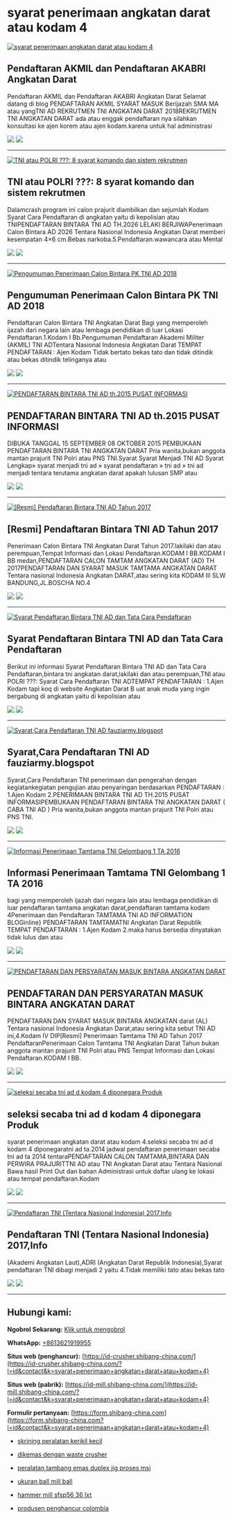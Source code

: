 # syarat penerimaan angkatan darat atau kodam 4

<a href="https://swt.shibang-china.com/?l=id&img&k=syarat+penerimaan+angkatan+darat+atau+kodam+4" target="_blank">![syarat penerimaan angkatan darat atau kodam 4](http://static.shibang-china.com/all-800x300/278.jpg)</a>

## Pendaftaran AKMIL dan Pendaftaran AKABRI Angkatan Darat
Pendaftaran AKMIL dan Pendaftaran AKABRI Angkatan Darat Selamat datang di blog PENDAFTARAN AKMIL SYARAT MASUK Berijazah SMA MA atau yangTNI AD REKRUTMEN TNI ANGKATAN DARAT 2018REKRUTMEN TNI ANGKATAN DARAT ada atau enggak pendaftaran nya silahkan konsultasi ke ajen korem atau ajen kodam.karena untuk hal administrasi


<a href="https://whatsapp.shibangsoft.com/WhatsApp.php" target="_blank" title="WhatsApp">![](http://static.shibang-china.com/icon/whatsapp.png)</a> <a href="https://swt.shibang-china.com/?l=id&icon&k=syarat+penerimaan+angkatan+darat+atau+kodam+4" target="_blank">![](http://static.shibang-china.com/icon/chat-id.png)</a>

---

<a href="https://swt.shibang-china.com/?l=id&img&k=syarat+penerimaan+angkatan+darat+atau+kodam+4" target="_blank">![TNI atau POLRI ???: 8 syarat komando dan sistem rekrutmen](http://static.shibang-china.com/all-800x300/1449.jpg)</a>

## TNI atau POLRI ???: 8 syarat komando dan sistem rekrutmen
Dalamcrash program ini calon prajurit diambilkan dan sejumlah Kodam Syarat Cara Pendaftaran di angkatan yaitu di kepolisian atau TNIPENDAFTARAN BINTARA TNI AD TH.2026 LELAKI BERJIWAPenerimaan Calon Bintara AD 2026 Tentara Nasional Indonesia Angkatan Darat memberi kesempatan 4×6 cm.Bebas narkoba.5.Pendaftaran.wawancara atau Mental


<a href="https://whatsapp.shibangsoft.com/WhatsApp.php" target="_blank" title="WhatsApp">![](http://static.shibang-china.com/icon/whatsapp.png)</a> <a href="https://swt.shibang-china.com/?l=id&icon&k=syarat+penerimaan+angkatan+darat+atau+kodam+4" target="_blank">![](http://static.shibang-china.com/icon/chat-id.png)</a>

---

<a href="https://swt.shibang-china.com/?l=id&img&k=syarat+penerimaan+angkatan+darat+atau+kodam+4" target="_blank">![Pengumuman Penerimaan Calon Bintara PK TNI AD 2018](http://static.shibang-china.com/all-800x300/237.jpg)</a>

## Pengumuman Penerimaan Calon Bintara PK TNI AD 2018
Pendaftaran Calon Bintara TNI Angkatan Darat Bagi yang memperoleh ijazah dari negara lain atau lembaga pendidikan di luar Lokasi Pendaftaran.1.Kodam I Bb.Pengumuman Pendaftaran Akademi Militer (AKMIL) TNI ADTentara Nasional Indonesia Angkatan Darat TEMPAT PENDAFTARAN : Ajen Kodam Tidak bertato bekas tato dan tidak ditindik atau bekas ditindik telinganya atau


<a href="https://whatsapp.shibangsoft.com/WhatsApp.php" target="_blank" title="WhatsApp">![](http://static.shibang-china.com/icon/whatsapp.png)</a> <a href="https://swt.shibang-china.com/?l=id&icon&k=syarat+penerimaan+angkatan+darat+atau+kodam+4" target="_blank">![](http://static.shibang-china.com/icon/chat-id.png)</a>

---

<a href="https://swt.shibang-china.com/?l=id&img&k=syarat+penerimaan+angkatan+darat+atau+kodam+4" target="_blank">![PENDAFTARAN BINTARA TNI AD th.2015 PUSAT INFORMASI](http://static.shibang-china.com/all-800x300/452.jpg)</a>

## PENDAFTARAN BINTARA TNI AD th.2015 PUSAT INFORMASI
DIBUKA TANGGAL 15 SEPTEMBER 08 OKTOBER 2015 PEMBUKAAN PENDAFTARAN BINTARA TNI ANGKATAN DARAT Pria wanita,bukan anggota mantan prajurit TNI Polri atau PNS TNI.Syarat Syarat Menjadi TNI AD Syarat Lengkap» syarat menjadi tni ad » syarat pendaftaran » tni ad » tni ad menjadi tentara terutama angkatan darat apakah lulusan SMP atau


<a href="https://whatsapp.shibangsoft.com/WhatsApp.php" target="_blank" title="WhatsApp">![](http://static.shibang-china.com/icon/whatsapp.png)</a> <a href="https://swt.shibang-china.com/?l=id&icon&k=syarat+penerimaan+angkatan+darat+atau+kodam+4" target="_blank">![](http://static.shibang-china.com/icon/chat-id.png)</a>

---

<a href="https://swt.shibang-china.com/?l=id&img&k=syarat+penerimaan+angkatan+darat+atau+kodam+4" target="_blank">![[Resmi] Pendaftaran Bintara TNI AD Tahun 2017](http://static.shibang-china.com/all-800x300/1116.jpg)</a>

## [Resmi] Pendaftaran Bintara TNI AD Tahun 2017
Penerimaan Calon Bintara TNI Angkatan Darat Tahun 2017.lakilaki dan atau perempuan,Tempat Informasi dan Lokasi Pendaftaran.KODAM I BB.KODAM I BB medan,PENDAFTARAN CALON TAMTAM ANGKATAN DARAT (AD) TH 2017PENDAFTARAN DAN SYARAT MASUK TAMTAMA ANGKATAN DARAT Tentara nasional Indonesia Angkatan DARAT,atau sering kita KODAM III SLW BANDUNG,JL.BOSCHA NO.4


<a href="https://whatsapp.shibangsoft.com/WhatsApp.php" target="_blank" title="WhatsApp">![](http://static.shibang-china.com/icon/whatsapp.png)</a> <a href="https://swt.shibang-china.com/?l=id&icon&k=syarat+penerimaan+angkatan+darat+atau+kodam+4" target="_blank">![](http://static.shibang-china.com/icon/chat-id.png)</a>

---

<a href="https://swt.shibang-china.com/?l=id&img&k=syarat+penerimaan+angkatan+darat+atau+kodam+4" target="_blank">![Syarat Pendaftaran Bintara TNI AD dan Tata Cara Pendaftaran](http://static.shibang-china.com/all-800x300/138.jpg)</a>

## Syarat Pendaftaran Bintara TNI AD dan Tata Cara Pendaftaran
Berikut ini informasi Syarat Pendaftaran Bintara TNI AD dan Tata Cara Pendaftaran,bintara tni angkatan darat,lakilaki dan atau perempuan,TNI atau POLRI ???: Syarat Cara Pendaftaran TNI ADTEMPAT PENDAFTARAN : 1.Ajen Kodam tapi koq di website Angkatan Darat B uat anak muda yang ingin bergabung di angkatan yaitu di kepolisian atau


<a href="https://whatsapp.shibangsoft.com/WhatsApp.php" target="_blank" title="WhatsApp">![](http://static.shibang-china.com/icon/whatsapp.png)</a> <a href="https://swt.shibang-china.com/?l=id&icon&k=syarat+penerimaan+angkatan+darat+atau+kodam+4" target="_blank">![](http://static.shibang-china.com/icon/chat-id.png)</a>

---

<a href="https://swt.shibang-china.com/?l=id&img&k=syarat+penerimaan+angkatan+darat+atau+kodam+4" target="_blank">![Syarat,Cara Pendaftaran TNI AD fauziarmy.blogspot](http://static.shibang-china.com/all-800x300/338.jpg)</a>

## Syarat,Cara Pendaftaran TNI AD fauziarmy.blogspot
Syarat,Cara Pendaftaran TNI penerimaan dan pengerahan dengan kegiatankegiatan pengujian atau penyaringan berdasarkan PENDAFTARAN : 1.Ajen Kodam 2.PENERIMAAN BINTARA TNI AD TH.2015 PUSAT INFORMASIPEMBUKAAN PENDAFTARAN BINTARA TNI ANGKATAN DARAT ( CABA TNI AD ) Pria wanita,bukan anggota mantan prajurit TNI Polri atau PNS TNI.


<a href="https://whatsapp.shibangsoft.com/WhatsApp.php" target="_blank" title="WhatsApp">![](http://static.shibang-china.com/icon/whatsapp.png)</a> <a href="https://swt.shibang-china.com/?l=id&icon&k=syarat+penerimaan+angkatan+darat+atau+kodam+4" target="_blank">![](http://static.shibang-china.com/icon/chat-id.png)</a>

---

<a href="https://swt.shibang-china.com/?l=id&img&k=syarat+penerimaan+angkatan+darat+atau+kodam+4" target="_blank">![Informasi Penerimaan Tamtama TNI Gelombang 1 TA 2016](http://static.shibang-china.com/all-800x300/1020.jpg)</a>

## Informasi Penerimaan Tamtama TNI Gelombang 1 TA 2016
bagi yang memperoleh ijazah dari negara lain atau lembaga pendidikan di luar pendaftaran tamtama angkatan darat,pendaftaran tamtama kodam 4Penerimaan dan Pendaftaran TAMTAMA TNI AD INFORMATION BLOGinline} PENDAFTARAN TAMTAMATNI Angkatan Darat Republik TEMPAT PENDAFTARAN : 1.Ajen Kodam 2.maka harus bersedia dinyatakan tidak lulus dan atau


<a href="https://whatsapp.shibangsoft.com/WhatsApp.php" target="_blank" title="WhatsApp">![](http://static.shibang-china.com/icon/whatsapp.png)</a> <a href="https://swt.shibang-china.com/?l=id&icon&k=syarat+penerimaan+angkatan+darat+atau+kodam+4" target="_blank">![](http://static.shibang-china.com/icon/chat-id.png)</a>

---

<a href="https://swt.shibang-china.com/?l=id&img&k=syarat+penerimaan+angkatan+darat+atau+kodam+4" target="_blank">![PENDAFTARAN DAN PERSYARATAN MASUK BINTARA ANGKATAN DARAT](http://static.shibang-china.com/all-800x300/335.jpg)</a>

## PENDAFTARAN DAN PERSYARATAN MASUK BINTARA ANGKATAN DARAT
PENDAFTARAN DAN SYARAT MASUK BINTARA ANGKATAN darat (AL) Tentara nasional Indonesia Angkatan Darat,atau sering kita sebut TNI AD ini,4.Kodam IV DIP[Resmi] Penerimaan Tamtama TNI AD Tahun 2017 PendaftaranPenerimaan Calon Tamtama TNI Angkatan Darat Tahun bukan anggota mantan prajurit TNI Polri atau PNS Tempat Informasi dan Lokasi Pendaftaran.KODAM I BB.


<a href="https://whatsapp.shibangsoft.com/WhatsApp.php" target="_blank" title="WhatsApp">![](http://static.shibang-china.com/icon/whatsapp.png)</a> <a href="https://swt.shibang-china.com/?l=id&icon&k=syarat+penerimaan+angkatan+darat+atau+kodam+4" target="_blank">![](http://static.shibang-china.com/icon/chat-id.png)</a>

---

<a href="https://swt.shibang-china.com/?l=id&img&k=syarat+penerimaan+angkatan+darat+atau+kodam+4" target="_blank">![seleksi secaba tni ad d kodam 4 diponegara Produk](http://static.shibang-china.com/all-800x300/284.jpg)</a>

## seleksi secaba tni ad d kodam 4 diponegara Produk
syarat penerimaan angkatan darat atau kodam 4.seleksi secaba tni ad d kodam 4 diponegaratni ad ta.2014 jadwal pendaftaran penerimaan secaba tni ad ta 2014 tentaraPENDAFTARAN CALON TAMTAMA,BINTARA DAN PERWIRA PRAJURITTNI AD atau TNI Angkatan Darat atau Tentara Nasional Bawa hasil Print Out dan bahan Administrasi untuk daftar ulang ke lokasi atau tempat pendaftaran.Kodam


<a href="https://whatsapp.shibangsoft.com/WhatsApp.php" target="_blank" title="WhatsApp">![](http://static.shibang-china.com/icon/whatsapp.png)</a> <a href="https://swt.shibang-china.com/?l=id&icon&k=syarat+penerimaan+angkatan+darat+atau+kodam+4" target="_blank">![](http://static.shibang-china.com/icon/chat-id.png)</a>

---

<a href="https://swt.shibang-china.com/?l=id&img&k=syarat+penerimaan+angkatan+darat+atau+kodam+4" target="_blank">![Pendaftaran TNI (Tentara Nasional Indonesia) 2017,Info](http://static.shibang-china.com/all-800x300/987.jpg)</a>

## Pendaftaran TNI (Tentara Nasional Indonesia) 2017,Info
(Akademi Angkatan Laut),ADRI (Angkatan Darat Republik Indonesia),Syarat pendaftaran TNI dibagi menjadi 2 yaitu 4.Tidak memiliki tato atau bekas tato

<a href="https://whatsapp.shibangsoft.com/WhatsApp.php" target="_blank" title="WhatsApp">![](http://static.shibang-china.com/icon/whatsapp.png)</a> <a href="https://swt.shibang-china.com/?l=id&icon&k=syarat+penerimaan+angkatan+darat+atau+kodam+4" target="_blank">![](http://static.shibang-china.com/icon/chat-id.png)</a>

---
## Hubungi kami:

**Ngobrol Sekarang:** [Klik untuk mengobrol](https://swt.shibang-china.com?l=id&contact&k=syarat+penerimaan+angkatan+darat+atau+kodam+4)

**WhatsApp:**  [+8613621919955](https://whatsapp.shibangsoft.com/WhatsApp.php)

**Situs web (penghancur):** [https://id-crusher.shibang-china.com/](https://id-crusher.shibang-china.com/?l=id&contact&k=syarat+penerimaan+angkatan+darat+atau+kodam+4)

**Situs web (pabrik):** [https://id-mill.shibang-china.com/](https://id-mill.shibang-china.com/?l=id&contact&k=syarat+penerimaan+angkatan+darat+atau+kodam+4)

**Formulir pertanyaan:** [https://form.shibang-china.com](https://form.shibang-china.com?l=id&contact&k=syarat+penerimaan+angkatan+darat+atau+kodam+4)

* [skrining peralatan kerikil kecil](../24/skrining%20peralatan%20kerikil%20kecil.md)

* [dikemas dengan waste crusher](../16/dikemas%20dengan%20waste%20crusher.md)

* [peralatan tambang emas duplex jig proses msi](../19/peralatan%20tambang%20emas%20duplex%20jig%20proses%20msi.md)

* [ukuran ball mill ball](../18/ukuran%20ball%20mill%20ball.md)

* [hammer mill sfsp56  36 lxt](../29/hammer%20mill%20sfsp56%20%2036%20lxt.md)

* [produsen penghancur colombia](../22/produsen%20penghancur%20colombia.md)